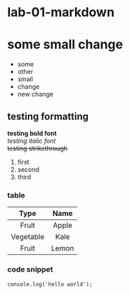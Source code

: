 # lab-01-markdown

# some small change

- some
- other
- small
- change
- new change

## testing formatting

**testing bold font**  
*testing italic font*  
~~testing strikethrough~~  

1. first
2. second
3. third

### table  
|Type           |Name           |
|:-------------:|:-------------:|
|Fruit          |Apple          |
|Vegetable      |Kale           |
|Fruit          |Lemon          |


### code snippet
`console.log('hello world');`


